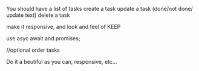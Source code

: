 You should have a list of tasks
create a task
update a task (done/not done/ update text)
delete a task

make it responsive, and look and feel of KEEP

use asyc await and promises;

//optional
order tasks

Do it a beutiful as you can, responsive, etc...
